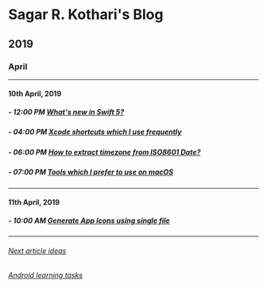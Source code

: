 # Sagar R. Kothari's Blog

## 2019

### April

---

#### 10th April, 2019

##### - 12:00 PM [What's new in Swift 5?](2019_04_10_12PM_Swift5.md)

##### - 04:00 PM [Xcode shortcuts which I use frequently](2019_04_10_04PM_XcodeShortCuts.md)

##### - 06:00 PM [How to extract timezone from ISO8601 Date?](2019_04_10_06PM_TimezoneFromISO8601Date.md)

##### - 07:00 PM [Tools which I prefer to use on macOS](2019_04_10_07PM_Useful_tools.md)

---

#### 11th April, 2019

##### - 10:00 AM [Generate App Icons using single file](2019_04_11_10AM_GenerateAppIcons.md)

---

###### [Next article ideas](nextArticles.md)

###### [Android learning tasks](androidStudyPlan.md)